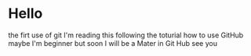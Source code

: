 # Hello
the firt use of git
I'm reading this following the toturial how to use GitHub
maybe I'm beginner but soon I will be a Mater in Git Hub
see you 

